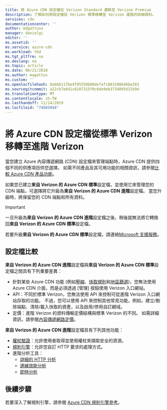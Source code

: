 ```yaml
---
title: 將 Azure CDN 設定檔從 Verizon Standard 遷移至 Verizon Premium
description: 了解如何將設定檔從 Verizon 標準移轉至 Verizon 進階的詳細資料。
services: cdn
documentationcenter: ''
author: mdgattuso
manager: danielgi
editor: ''
ms.assetid: ''
ms.service: azure-cdn
ms.workload: tbd
ms.tgt_pltfrm: na
ms.devlang: na
ms.topic: article
ms.date: 06/21/2018
ms.author: magattus
ms.custom: ''
ms.openlocfilehash: 8ab66117be4f05550b00defafc883108646be283
ms.sourcegitcommit: a22cb7e641c6187315f0c6de9eb3734895d31b9d
ms.translationtype: MT
ms.contentlocale: zh-TW
ms.lasthandoff: 11/14/2019
ms.locfileid: "74083048"
---
```

# <a name="migrate-an-azure-cdn-profile-from-standard-verizon-to-premium-verizon"></a>將 Azure CDN 設定檔從標準 Verizon 移轉至進階 Verizon

當您建立 Azure 內容傳遞網路 (CDN) 設定檔來管理端點時，Azure CDN 提供四個不同的供應項目供您選擇。 如需不同產品及其可用功能的相關資訊，請參閱[比較 Azure CDN 產品功能](cdn-features.md)。

如果您已建立**來自 Verizon 的 Azure CDN 標準**設定檔，並使用它來管理您的 CDN 端點，可選擇將它升級為**來自 Verizon 的 Azure CDN 進階**設定檔。 當您升級時，將保留您的 CDN 端點和所有資料。 

> [!IMPORTANT]
> 一旦升級為**來自 Verizon 的 Azure CDN 進階**設定檔之後，稍後就無法將它轉換回**來自 Verizon 的 Azure CDN 標準**設定檔。
> 

若要升級**來自 Verizon 的 Azure CDN 標準**設定檔，請連絡[Microsoft 支援服務](https://azure.microsoft.com/support/options/)。

## <a name="profile-comparison"></a>設定檔比較
**來自 Verizon 的 Azure CDN 進階**設定檔與**來自 Verizon 的 Azure CDN 標準**設定檔之間具有下列重要差異：
- 針對某些 Azure CDN 功能 (例如[壓縮](cdn-improve-performance.md)、[快取規則](cdn-caching-rules.md)和[地區篩選](cdn-restrict-access-by-country.md))，您無法使用 Azure CDN 介面，而是必須透過 [管理] 按鈕使用 Verizon 入口網站。
- API：不同於標準 Verizon，您無法使用 API 來控制可從進階 Verizon 入口網站存取的功能。 不過，您可以使用 API 來控制其他常見功能，例如，建立/刪除端點、清除/載入快取的資產，以及啟用/停用自訂網域。
- 定價：進階 Verizon 的資料傳輸定價結構與標準 Verizon 的不同。 如需詳細資訊，請參閱[內容傳遞網路定價](https://azure.microsoft.com/pricing/details/cdn/)。

**來自 Verizon 的 Azure CDN 進階**設定檔具有下列其他功能：
- [權杖驗證](cdn-token-auth.md)：允許使用者取得並使用權杖來擷取安全的資源。
- [規則引擎](cdn-rules-engine.md)：允許您自訂 HTTP 要求的處理方式。
- 進階分析工具：
   - [詳細的 HTTP 分析](cdn-advanced-http-reports.md)
   - [邊緣效能分析](cdn-edge-performance.md)
   - [即時分析](cdn-real-time-alerts.md)


## <a name="next-steps"></a>後續步驟
若要深入了解規則引擎，請參閱 [Azure CDN 規則引擎參考](cdn-rules-engine-reference.md)。

